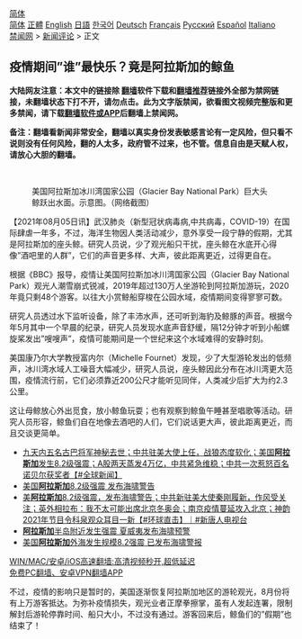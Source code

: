  <!-- 面包屑导航 --> <div class="breadcrumb"><!-- GTranslate: https://gtranslate.io/ -->  <div class="switcher notranslate">  <div class="selected">  <a href="#" onclick="return false;"> 简体</a>  </div>  <div class="option">  <a href="https://www.bannedbook.org" onclick="doGTranslate('zh-CN|zh-CN');jQuery('div.switcher div.selected a').html(jQuery(this).html());return false;" title="简体中文" class="nturl selected"> 简体</a>  <a href="https://www.bannedbook.org/zh-tw/" onclick="doGTranslate('zh-CN|zh-TW');jQuery('div.switcher div.selected a').html(jQuery(this).html());return false;" title="繁體中文" class="nturl"> 正體</a>  <a href="https://www.bannedbook.org/en/" onclick="doGTranslate('zh-CN|en');jQuery('div.switcher div.selected a').html(jQuery(this).html());return false;" title="English" class="nturl"> English</a>  <a href="https://www.bannedbook.org/ja/" onclick="doGTranslate('zh-CN|ja');jQuery('div.switcher div.selected a').html(jQuery(this).html());return false;" title="日本語" class="nturl"> 日語</a>  <a href="https://www.bannedbook.org/ko/" onclick="doGTranslate('zh-CN|ko');jQuery('div.switcher div.selected a').html(jQuery(this).html());return false;" title="한국어" class="nturl"> 한국어</a>  <a href="https://www.bannedbook.org/de/" onclick="doGTranslate('zh-CN|de');jQuery('div.switcher div.selected a').html(jQuery(this).html());return false;" title="Deutsch" class="nturl"> Deutsch</a>  <a href="https://www.bannedbook.org/fr/" onclick="doGTranslate('zh-CN|fr');jQuery('div.switcher div.selected a').html(jQuery(this).html());return false;" title="Français" class="nturl"> Français</a>  <a href="https://www.bannedbook.org/ru/" onclick="doGTranslate('zh-CN|ru');jQuery('div.switcher div.selected a').html(jQuery(this).html());return false;" title="Русский" class="nturl"> Русский</a>  <a href="https://www.bannedbook.org/es/" onclick="doGTranslate('zh-CN|es');jQuery('div.switcher div.selected a').html(jQuery(this).html());return false;" title="Español" class="nturl"> Español</a>  <a href="https://www.bannedbook.org/it/" onclick="doGTranslate('zh-CN|it');jQuery('div.switcher div.selected a').html(jQuery(this).html());return false;" title="Italiano" class="nturl"> Italiano</a>  </div>  </div>      <div class='breadcrumb-sub'><!-- Breadcrumb NavXT 6.3.0 --> <a href="https://www.bannedbook.org/" class="home">禁闻网</a> &gt; <a href="https://www.bannedbook.org/bnews/comments/" class="category">新闻评论</a> &gt; 正文</div></div><h2>疫情期间”谁”最快乐？竟是阿拉斯加的鲸鱼</h2> <p class="notice"><b>大陆网友注意：本文中的链接除 <a href="https://github.com/bannedbook/fanqiang" >翻墙</a>软件下载和<a href="https://github.com/killgcd/justmysocks/blob/master/README.md">翻墙推荐</a>链接外全部为禁网链接，未翻墙状态下打不开，请勿点击。此为文字版禁闻，欲看图文视频完整版和更多禁闻，请下载<a href="https://github.com/bannedbook/fanqiang">翻墙软件或APP</a>后翻墙上禁闻网。</p><p>备注：翻墙看新闻非常安全，翻墙以真实身份发表敏感言论有一定风险，但只看不说则没有任何风险，翻的人太多，政府管不过来，也不管。信息自由是天赋人权，请放心大胆的翻墙。</b></p>  <div class="entry"> <br /> <figure><a href="https://i2.wp.com/upload-images-bucket-v64rleca837do.s3.eu-west-1.amazonaws.com/wp-content/uploads/2021/08/05180127/unnamed.jpeg?fit=512%2C280&#038;ssl=1" data-caption="美国阿拉斯加冰川湾国家公园（Glacier Bay National Park）巨大头鲸跃出水面。示意图。（网络截图）"></a><figcaption class="wp-caption-text">美国阿拉斯加冰川湾国家公园（Glacier Bay National Park）巨大头鲸跃出水面。示意图。（网络截图）</figcaption></figure> <p>【2021年08月05日讯】武汉肺炎（新型冠状病毒病,中共病毒，COVID-19）在国际肆虐一年多，不过，海洋生物因人类活动减少，意外享受一段宁静的假期，尤其是阿拉斯加的座头鲸。研究人员说，少了观光船只干扰，座头鲸在水底开心得像&#8221;酒吧里的人群&#8221;，它们的声音更多样、大声，彼此距离更近，过得更自在。</p> <p>根据《BBC》报导，疫情让美国阿拉斯加冰川湾国家公园（Glacier Bay National Park）观光人潮雪崩式锐减，2019年超过130万人坐游轮到阿拉斯加游玩，2020年竟只剩48个游客。以往大小赏鲸船穿梭在公园水域，疫情期间变得寥寥可数。</p>  <p>研究人员透过水下监听设备，除了丰沛水声，还可听到海豹及鲸豚的声音。根据今年5月其中一个早晨的纪录，研究人员发现水底声音舒缓，隔12分钟才听到小船螺旋桨发出&#8221;嗖嗖声&#8221;，疫情可能期间是一个世纪来这个水域难得的安静时刻。</p> <p>美国康乃尔大学教授富内尔（Michelle Fournet）发现，少了大型游轮发出的低频声，冰川湾水域人工噪音大幅减少，研究人员说，座头鲸因此分布在冰川湾更大范围，疫情流行前，它们必须靠近200公尺才能听见同伴，人类减少后扩大为约2.3公里。</p>  <p>这让母鲸放心外出觅食，放小鲸鱼玩耍；也有观察到鲸鱼午睡甚至唱歌等活动。研究人员形容，鲸鱼们自在地像去酒吧的人们，它们说话更大声，彼此距离更近，而且交谈更简单。</p> <ul class='op-related-articles' title='相关阅读'> <li><a href='https://www.bannedbook.org/bnews/bannedvideo/20210730/1596751.html' target='_blank'>九天内五名古巴将军神秘去世；中共驻美大使上任，战狼态度软化；美国<b>阿拉斯加</b>发生8.2级强震；A股两天蒸发4万亿，中共紧急维稳；中共一次惹怒百名诺贝尔获奖者【#全球新闻】</a></li> <li><a href='https://www.bannedbook.org/bnews/bannedvideo/20210730/1596676.html' target='_blank'>美国<b>阿拉斯加</b>8.2级强震 发布海啸警告</a></li> <li><a href='https://www.bannedbook.org/bnews/bannedvideo/20210730/1596635.html' target='_blank'>美<b>阿拉斯加</b>8.2级强震，发布海啸警告；中共新驻美大使秦刚履新，作风受关注；英外相拉布：我不太可能出席北京冬奥会；南京疫情蔓延攻入北京；神韵2021年节目令科泉观众耳目一新【#环球直击】｜#新唐人电视台</a></li> <li><a href='https://www.bannedbook.org/bnews/worldnews/usa/20210729/1596445.html' target='_blank'><b>阿拉斯加</b>半岛附近发生强震 夏威夷发布海啸预警</a></li> <li><a href='https://www.bannedbook.org/bnews/comments/20210729/1596387.html' target='_blank'>美国<b>阿拉斯加</b>外海发生规模8.2强震 已发布海啸警报</a></li> </ul> <p class="texttj"> <a href="https://github.com/bannedbook/fanqiang/wiki/V2ray%E6%9C%BA%E5%9C%BA" target="_blank">WIN/MAC/安卓/iOS高速翻墙:高清视频秒开,超低延迟</a><br/> <a href="https://github.com/bannedbook/fanqiang/wiki/%E7%A6%81%E9%97%BB%E7%BD%91%E5%AE%89%E5%8D%93%E7%BF%BB%E5%A2%99%E6%96%B0%E9%97%BBAPP" target="_blank">免费PC翻墙、安卓VPN翻墙APP</a></p> <p>不过，疫情的影响只是暂时的，美国逐渐恢复阿拉斯加地区的游轮观光，8月份将有上万游客抵达。为弥补疫情损失，观光业者正摩拳擦掌，虽有人发起连署，限制解封后游轮停靠时间、船只大小，不过没有通过。游客回来后，鲸鱼们的&#8221;假期&#8221;也结束了！</p><a name='sharetosocial'></a>  <div style="margin-bottom:5px;padding-bottom:5px;clear:both"> <div id="archive-pix-1" class="banner-ads"> <!-- AuctionX Display platform tag START --> <div id="26318x728x90x621x_ADSLOT2" clicktrack="%%CLICK_URL_ESC%%"></div> <!-- AuctionX Display platform tag END --> </div> <div id="archive-pix-2" class="banner-ads"> <!-- AuctionX Display platform tag START --> <div id="26315x300x250x621x_ADSLOT2" clicktrack="%%CLICK_URL_ESC%%"></div> <!-- AuctionX Display platform tag END --> </div> </div>  <div id="archive-pix-1" class="banner-ads"> <!-- AuctionX Display platform tag START --> <div id="26318x728x90x621x_ADSLOT3" clicktrack="%%CLICK_URL_ESC%%"></div> <!-- AuctionX Display platform tag END --> </div> </div><!--END ENTRY--> 